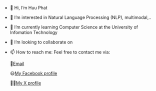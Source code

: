- 👋 Hi, I’m Huu Phat
- 👀 I’m interested in Natural Language Processing (NLP), multimodal,..
- 🌱 I’m currently learning Computer Science at the University of Infomation Technology
- 💞️ I’m looking to collaborate on 
- 📫 How to reach me: Feel free to contact me via:
  
  📩[Email](mailto:phatd142@gmail.com)
  
  😃[My Facebook profile](https://www.facebook.com/so.thanh.3576)
  
  🙋‍♂️[My X profile](https://twitter.com/phat_ang14302)


<!---
HuuPhat125/HuuPhat125 is a ✨ special ✨ repository because its `README.md` (this file) appears on your GitHub profile.
You can click the Preview link to take a look at your changes.
--->
